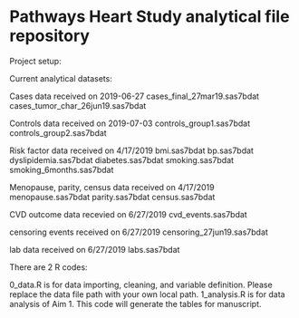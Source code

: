 # Pathways Heart Study analytical file repository

Project setup:


Current analytical datasets:

Cases data received on 2019-06-27
  cases_final_27mar19.sas7bdat
  cases_tumor_char_26jun19.sas7bdat

Controls data received on 2019-07-03
  controls_group1.sas7bdat
  controls_group2.sas7bdat

Risk factor data received on 4/17/2019
  bmi.sas7bdat
  bp.sas7bdat
  dyslipidemia.sas7bdat
  diabetes.sas7bdat
  smoking.sas7bdat
  smoking_6months.sas7bdat

Menopause, parity, census data received on 4/17/2019
  menopause.sas7bdat
  parity.sas7bdat
  census.sas7bdat

CVD outcome data recevied on 6/27/2019
  cvd_events.sas7bdat

censoring events received on 6/27/2019
  censoring_27jun19.sas7bdat

lab data received on 6/27/2019 
  labs.sas7bdat



There are 2 R codes:

  0_data.R is for data importing, cleaning, and variable definition. Please replace the data file path with your own local path.
  1_analysis.R is for data analysis of Aim 1. This code will generate the tables for manuscript.
  






